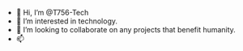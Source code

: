 - 👋 Hi, I’m @T756-Tech
- 👀 I’m interested in technology.
- 💞️ I’m looking to collaborate on any projects that benefit humanity.
- 📫 
